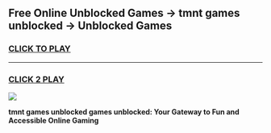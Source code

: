 
## Free Online Unblocked Games → tmnt games unblocked → Unblocked Games
<h3>
<a href="https://premium.freeplayer.one?title=tmnt_games_unblocked&ref=21F">CLICK TO PLAY</a></h3>
<hr>

<h3>
<a href="https://premium.freeplayer.one?title=tmnt_games_unblocked&ref=21F">CLICK 2 PLAY</a>
  
</h3>

<a href="https://premium.freeplayer.one?title=tmnt_games_unblocked&ref=21F/"><img src="https://clearcache.store/games.png"></a>


**tmnt games unblocked games unblocked: Your Gateway to Fun and Accessible Online Gaming**
